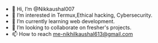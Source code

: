 - 👋 Hi, I’m @Nikkaushal007
- 👀 I’m interested in Termux,Ethical hacking, Cybersecurity.
- 🌱 I’m currently learning web development.
- 💞️ I’m looking to collaborate on fresher's projects.
- 📫 How to reach me-nikhilkaushal613@gmail.com

<!---
Nikkaushal007/Nikkaushal007 is a ✨ special ✨ repository because its `README.md` (this file) appears on your GitHub profile.
You can click the Preview link to take a look at your changes.
--->
